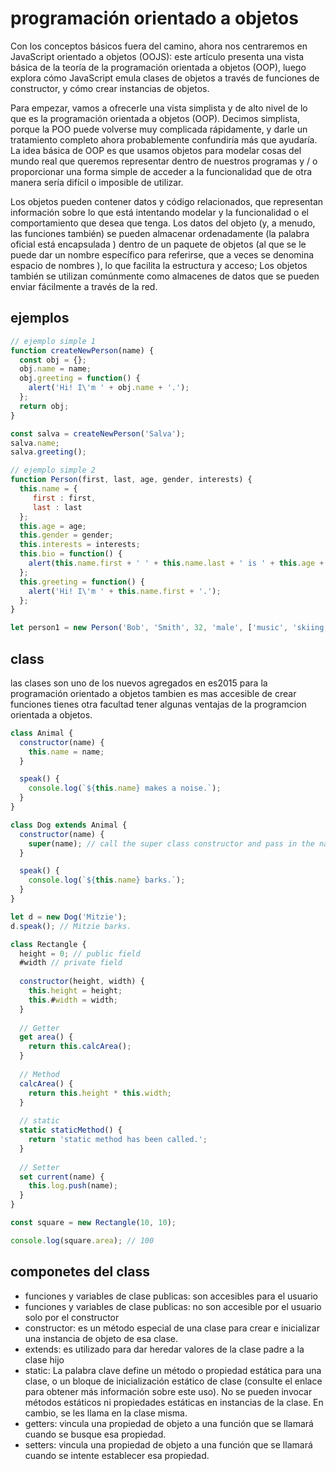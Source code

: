 # programación orientado a objetos

Con los conceptos básicos fuera del camino, ahora nos centraremos en JavaScript orientado a objetos (OOJS): este artículo presenta una vista básica de la teoría de la programación orientada a objetos (OOP), luego explora cómo JavaScript emula clases de objetos a través de funciones de constructor, y cómo crear instancias de objetos.

Para empezar, vamos a ofrecerle una vista simplista y de alto nivel de lo que es la programación orientada a objetos (OOP). Decimos simplista, porque la POO puede volverse muy complicada rápidamente, y darle un tratamiento completo ahora probablemente confundiría más que ayudaría. La idea básica de OOP es que usamos objetos para modelar cosas del mundo real que queremos representar dentro de nuestros programas y / o proporcionar una forma simple de acceder a la funcionalidad que de otra manera sería difícil o imposible de utilizar.

Los objetos pueden contener datos y código relacionados, que representan información sobre lo que está intentando modelar y la funcionalidad o el comportamiento que desea que tenga. Los datos del objeto (y, a menudo, las funciones también) se pueden almacenar ordenadamente (la palabra oficial está encapsulada ) dentro de un paquete de objetos (al que se le puede dar un nombre específico para referirse, que a veces se denomina espacio de nombres ), lo que facilita la estructura y acceso; Los objetos también se utilizan comúnmente como almacenes de datos que se pueden enviar fácilmente a través de la red.

## ejemplos

``` js
// ejemplo simple 1
function createNewPerson(name) {
  const obj = {};
  obj.name = name;
  obj.greeting = function() {
    alert('Hi! I\'m ' + obj.name + '.');
  };
  return obj;
}

const salva = createNewPerson('Salva');
salva.name;
salva.greeting();

// ejemplo simple 2
function Person(first, last, age, gender, interests) {
  this.name = {
     first : first,
     last : last
  };
  this.age = age;
  this.gender = gender;
  this.interests = interests;
  this.bio = function() {
    alert(this.name.first + ' ' + this.name.last + ' is ' + this.age + ' years old. He likes ' + this.interests[0] + ' and ' + this.interests[1] + '.');
  };
  this.greeting = function() {
    alert('Hi! I\'m ' + this.name.first + '.');
  };
}

let person1 = new Person('Bob', 'Smith', 32, 'male', ['music', 'skiing']);
```

## class

las clases son uno de los nuevos agregados en es2015 para la programación orientado a objetos tambien es mas accesible de crear funciones tienes otra facultad tener algunas ventajas de la programcion orientada a objetos.

``` js
class Animal {
  constructor(name) {
    this.name = name;
  }

  speak() {
    console.log(`${this.name} makes a noise.`);
  }
}

class Dog extends Animal {
  constructor(name) {
    super(name); // call the super class constructor and pass in the name parameter
  }

  speak() {
    console.log(`${this.name} barks.`);
  }
}

let d = new Dog('Mitzie');
d.speak(); // Mitzie barks.

class Rectangle {
  height = 0; // public field
  #width // private field
  
  constructor(height, width) {
    this.height = height;
    this.#width = width;
  }
  
  // Getter
  get area() {
    return this.calcArea();
  }
  
  // Method
  calcArea() {
    return this.height * this.width;
  }
  
  // static
  static staticMethod() {
    return 'static method has been called.';
  }
  
  // Setter
  set current(name) {
    this.log.push(name);
  }
}

const square = new Rectangle(10, 10);

console.log(square.area); // 100
```

## componetes del class

- funciones y variables de clase publicas: son accesibles para el usuario
- funciones y variables de clase publicas: no son accesible por el usuario solo por el constructor
- constructor: es un método especial de una clase para crear e inicializar una instancia de objeto de esa clase.
- extends: es utilizado para dar heredar valores de la clase padre a la clase hijo
- static: La palabra clave define un método o propiedad estática para una clase, o un bloque de inicialización estático de clase (consulte el enlace para obtener más información sobre este uso). No se pueden invocar métodos estáticos ni propiedades estáticas en instancias de la clase. En cambio, se les llama en la clase misma.
- getters: vincula una propiedad de objeto a una función que se llamará cuando se busque esa propiedad.
- setters: vincula una propiedad de objeto a una función que se llamará cuando se intente establecer esa propiedad.